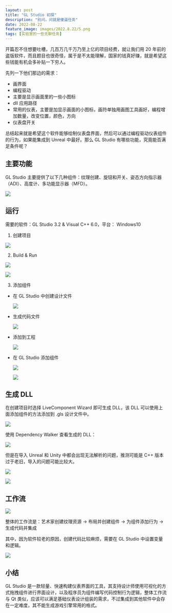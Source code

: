 ```yaml
---
layout: post
title: "GL Studio 初探"
description: "别问，问就是傻逼任务"
date: 2022-08-22
feature_image: images/2022.8.22/5.png
tags: [实验室的一些无聊任务]
---
```


开篇忍不住想要吐槽，几百万几千万乃至上亿的项目经费，就让我们用 20 年前的盗版软件，而且题目也很奇怪，属于是不太能理解，国家的钱真好赚，就是希望这些钱能有机会多补贴一下穷人。

<!--more-->

先列一下他们那边的需求：

- 画界面
- 编程驱动
- 主要是显示画面里的一些小图标
- dll 应用路径
- 常用的仪表，主要是加显示画面的小图标，画符单独用画图工具画好，编程增加数量，改变位置，颜色，方向
- 仪表盘开关

总结起来就是希望这个软件能够绘制仪表盘界面，然后可以通过编程驱动仪表组件的行为，如果能集成到 Unreal 中最好。那么 GL Studio 有哪些功能，究竟能否满足条件呢？

## 主要功能

GL Studio 主要提供了以下几种组件：纹理创建、旋钮和开关、姿态方向指示器（ADI）、高度计、多功能显示器（MFD）。

![](/images/2022.8.22/20.png)


## 运行

需要的软件：GL Studio 3.2 & Visual C++ 6.0，平台： Windows10

1. 创建项目
   
![](/images/2022.8.22/7.png)

2. Build & Run
   
![](/images/2022.8.22/8.png)

![](/images/2022.8.22/9.png)

3. 添加组件

- 在 GL Studio 中创建设计文件
  
  ![](/images/2022.8.22/10.png)

- 生成代码文件

  ![](/images/2022.8.22/11.png)
  
- 添加到工程

  ![](/images/2022.8.22/12.png)

- 在 GL Studio 添加组件

  ![](/images/2022.8.22/14.png)

  ![](/images/2022.8.22/13.png)

## 生成 DLL

在创建项目时选择 LiveComponent Wizard 即可生成 DLL，该 DLL 可以使用上面添加组件的方法添加到 .gls 设计文件中。

![](/images/2022.8.22/15.png)

使用 Dependency Walker 查看生成的 DLL：

![](/images/2022.8.22/16.png)

但是在导入 Unreal 和 Unity 中都会出现无法解析的问题，推测可能是 C++ 版本过于老旧，导入的问题可能比较大。

![](/images/2022.8.22/6.png)

![](/images/2022.8.22/17.png)

## 工作流

![](/images/2022.8.22/18.png)

整体的工作流是：艺术家创建纹理资源 -> 布局并创建组件 -> 为组件添加行为 -> 生成代码并集成

其中，因为软件较老的原因，创建代码比较麻烦，需要在 GL Studio 中设置变量和逻辑。

![](/images/2022.8.22/19.png)

## 小结

GL Studio 是一款轻量、快速构建仪表界面的工具，其支持设计师使用可视化的方式拖拽组件进行界面设计，以及程序员为组件编写代码控制行为逻辑，整体工作流与 Qt 类似，应该可以满足基础仪表设计组装的需求，不过集成到其他软件中会存在一定难度，其不能生成游戏引擎常用的格式。
